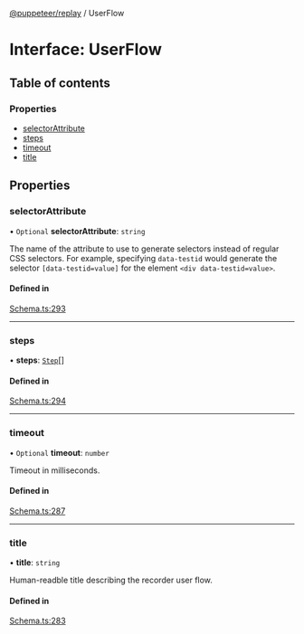 [@puppeteer/replay](../README.md) / UserFlow

# Interface: UserFlow

## Table of contents

### Properties

- [selectorAttribute](UserFlow.md#selectorattribute)
- [steps](UserFlow.md#steps)
- [timeout](UserFlow.md#timeout)
- [title](UserFlow.md#title)

## Properties

### selectorAttribute

• `Optional` **selectorAttribute**: `string`

The name of the attribute to use to generate selectors instead of regular
CSS selectors. For example, specifying `data-testid` would generate the
selector `[data-testid=value]` for the element `<div data-testid=value>`.

#### Defined in

[Schema.ts:293](https://github.com/puppeteer/replay/blob/main/src/Schema.ts#L293)

---

### steps

• **steps**: [`Step`](../modules/Schema.md#step)[]

#### Defined in

[Schema.ts:294](https://github.com/puppeteer/replay/blob/main/src/Schema.ts#L294)

---

### timeout

• `Optional` **timeout**: `number`

Timeout in milliseconds.

#### Defined in

[Schema.ts:287](https://github.com/puppeteer/replay/blob/main/src/Schema.ts#L287)

---

### title

• **title**: `string`

Human-readble title describing the recorder user flow.

#### Defined in

[Schema.ts:283](https://github.com/puppeteer/replay/blob/main/src/Schema.ts#L283)
